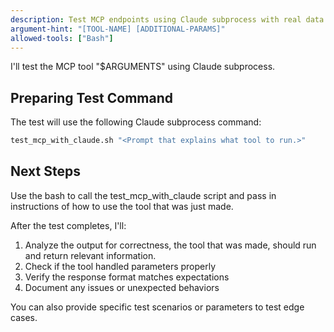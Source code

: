 ```yaml
---
description: Test MCP endpoints using Claude subprocess with real data
argument-hint: "[TOOL-NAME] [ADDITIONAL-PARAMS]"
allowed-tools: ["Bash"]
---
```


I'll test the MCP tool "$ARGUMENTS" using Claude subprocess.

## Preparing Test Command

The test will use the following Claude subprocess command:

```bash
test_mcp_with_claude.sh "<Prompt that explains what tool to run.>" 
```



## Next Steps

Use the bash to call the test_mcp_with_claude script and pass in instructions of how to use the tool that was just made.

After the test completes, I'll:
1. Analyze the output for correctness, the tool that was made, should run and return relevant information.
2. Check if the tool handled parameters properly
3. Verify the response format matches expectations
4. Document any issues or unexpected behaviors

You can also provide specific test scenarios or parameters to test edge cases.